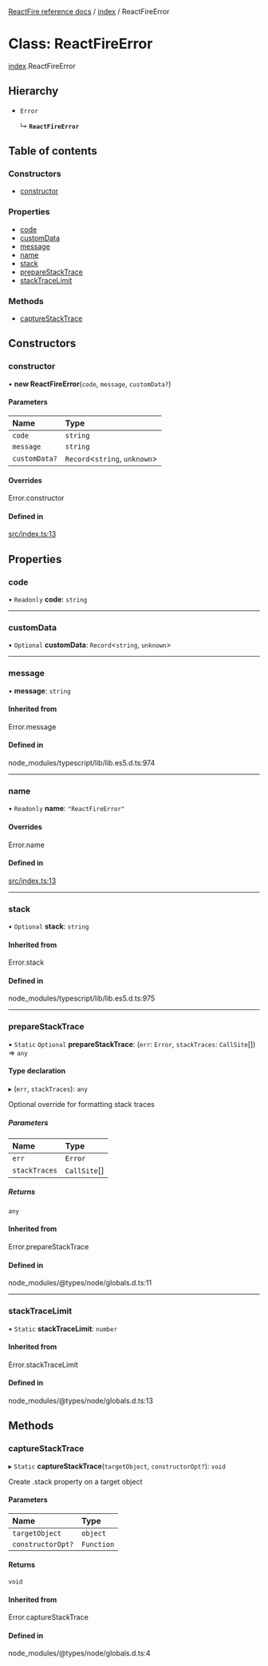 [ReactFire reference docs](../README.md) / [index](../modules/index.md) / ReactFireError

# Class: ReactFireError

[index](../modules/index.md).ReactFireError

## Hierarchy

- `Error`

  ↳ **`ReactFireError`**

## Table of contents

### Constructors

- [constructor](index.reactfireerror.md#constructor)

### Properties

- [code](index.reactfireerror.md#code)
- [customData](index.reactfireerror.md#customdata)
- [message](index.reactfireerror.md#message)
- [name](index.reactfireerror.md#name)
- [stack](index.reactfireerror.md#stack)
- [prepareStackTrace](index.reactfireerror.md#preparestacktrace)
- [stackTraceLimit](index.reactfireerror.md#stacktracelimit)

### Methods

- [captureStackTrace](index.reactfireerror.md#capturestacktrace)

## Constructors

### constructor

• **new ReactFireError**(`code`, `message`, `customData?`)

#### Parameters

| Name | Type |
| :------ | :------ |
| `code` | `string` |
| `message` | `string` |
| `customData?` | `Record`<`string`, `unknown`\> |

#### Overrides

Error.constructor

#### Defined in

[src/index.ts:13](https://github.com/FirebaseExtended/reactfire/blob/main/src/index.ts#L13)

## Properties

### code

• `Readonly` **code**: `string`

___

### customData

• `Optional` **customData**: `Record`<`string`, `unknown`\>

___

### message

• **message**: `string`

#### Inherited from

Error.message

#### Defined in

node_modules/typescript/lib/lib.es5.d.ts:974

___

### name

• `Readonly` **name**: ``"ReactFireError"``

#### Overrides

Error.name

#### Defined in

[src/index.ts:13](https://github.com/FirebaseExtended/reactfire/blob/main/src/index.ts#L13)

___

### stack

• `Optional` **stack**: `string`

#### Inherited from

Error.stack

#### Defined in

node_modules/typescript/lib/lib.es5.d.ts:975

___

### prepareStackTrace

▪ `Static` `Optional` **prepareStackTrace**: (`err`: `Error`, `stackTraces`: `CallSite`[]) => `any`

#### Type declaration

▸ (`err`, `stackTraces`): `any`

Optional override for formatting stack traces

##### Parameters

| Name | Type |
| :------ | :------ |
| `err` | `Error` |
| `stackTraces` | `CallSite`[] |

##### Returns

`any`

#### Inherited from

Error.prepareStackTrace

#### Defined in

node_modules/@types/node/globals.d.ts:11

___

### stackTraceLimit

▪ `Static` **stackTraceLimit**: `number`

#### Inherited from

Error.stackTraceLimit

#### Defined in

node_modules/@types/node/globals.d.ts:13

## Methods

### captureStackTrace

▸ `Static` **captureStackTrace**(`targetObject`, `constructorOpt?`): `void`

Create .stack property on a target object

#### Parameters

| Name | Type |
| :------ | :------ |
| `targetObject` | `object` |
| `constructorOpt?` | `Function` |

#### Returns

`void`

#### Inherited from

Error.captureStackTrace

#### Defined in

node_modules/@types/node/globals.d.ts:4
